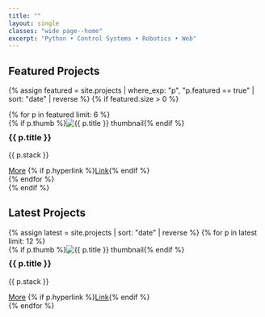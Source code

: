```yaml
---
title: ""
layout: single
classes: "wide page--home"
excerpt: "Python • Control Systems • Robotics • Web"
---
```


## Featured Projects

{% assign featured = site.projects | where_exp: "p", "p.featured == true" | sort: "date" | reverse %}
{% if featured.size > 0 %}
<div class="grid">
{% for p in featured limit: 6 %}
  <div class="project-card">
    <div class="card-media">
      {% if p.thumb %}<img src="{{ p.thumb | relative_url }}" alt="{{ p.title }} thumbnail">{% endif %}
    </div>
    <div class="card-body">
      <h3 style="margin-top:.6rem;">{{ p.title }}</h3>
      <p>{{ p.stack }}</p>
    </div>
    <div class="card-buttons">
      <a class="btn-pill" href="{{ p.url | relative_url }}">More</a>
      {% if p.hyperlink %}<a class="btn-pill" href="{{ p.hyperlink }}" target="_blank" rel="noopener">Link</a>{% endif %}
    </div>
  </div>
{% endfor %}
</div>
{% endif %}

## Latest Projects

<div class="grid">
{% assign latest = site.projects | sort: "date" | reverse %}
{% for p in latest limit: 12 %}
  <div class="project-card">
    <div class="card-media">
      {% if p.thumb %}<img src="{{ p.thumb | relative_url }}" alt="{{ p.title }} thumbnail">{% endif %}
    </div>
    <div class="card-body">
      <h3 style="margin-top:.6rem;">{{ p.title }}</h3>
      <p>{{ p.stack }}</p>
    </div>
    <div class="card-buttons">
      <a class="btn-pill" href="{{ p.url | relative_url }}">More</a>
      {% if p.hyperlink %}<a class="btn-pill" href="{{ p.hyperlink }}" target="_blank" rel="noopener">Link</a>{% endif %}
    </div>
  </div>
{% endfor %}
</div>
